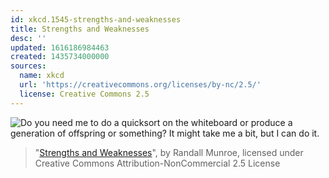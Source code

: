 ```yaml
---
id: xkcd.1545-strengths-and-weaknesses
title: Strengths and Weaknesses
desc: ''
updated: 1616186984463
created: 1435734000000
sources:
  name: xkcd
  url: 'https://creativecommons.org/licenses/by-nc/2.5/'
  license: Creative Commons 2.5
---
```

![Do you need me to do a quicksort on the whiteboard or produce a generation of offspring or something? It might take me a bit, but I can do it.](https://imgs.xkcd.com/comics/strengths_and_weaknesses.png)
> "[Strengths and Weaknesses](https://xkcd.com/1545/)", by Randall Munroe, licensed under Creative Commons Attribution-NonCommercial 2.5 License
